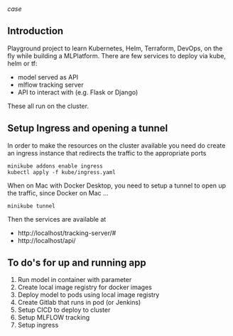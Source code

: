 _case_

## Introduction

Playground project to learn Kubernetes, Helm, Terraform, DevOps, on the fly while building a MLPlatform. There are few services to deploy via kube, helm or tf:
- model served as API
- mlflow tracking server 
- API to interact with (e.g. Flask or Django)

These all run on the cluster.

## Setup Ingress and opening a tunnel

In order to make the resources on the cluster available you need do create an ingress instance that redirects
the traffic to the appropriate ports
```buildoutcfg
minikube addons enable ingress
kubectl apply -f kube/ingress.yaml
```
When on Mac with Docker Desktop, you need to setup a tunnel to open up the traffic, since Docker on Mac ...
```buildoutcfg
minikube tunnel
```
Then the services are available at
- http://localhost/tracking-server/#
- http://localhost/api/

## To do's for up and running app
1. Run model in container with parameter
2. Create local image registry for docker images
3. Deploy model to pods using local image registry
4. Create Gitlab that runs in pod (or Jenkins)
5. Setup CICD to deploy to cluster
6. Setup MLFLOW tracking
7. Setup ingress
